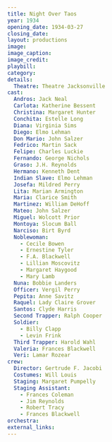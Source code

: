 ```yaml
---
title: Night Over Taos
year: 1934
opening_date: 1934-03-27
closing_date: 
layout: productions
image:
image_caption:
image_credit:
playbill: 
category: 
details:
  Theatre: Theatre Jacksonville
cast:
  Andros: Jack Neal
  Carlota: Katherine Bessent
  Christina: Margaret Hunter
  Conchita: Estelle Long
  Diana: Virginia Sims
  Diego: Elmo Lehman
  Don Mario: John Salzer
  Fedrico: Martin Sack
  Felipe: Charles Luckie
  Fernando: George Nichols
  Graso: J.H. Reynolds
  Hermano: Kenneth Dent
  Indian Slave: Elmo Lehman
  Josefa: Mildred Perry
  Lita: Marian Armington
  Maria: Clarice Smith
  Martinez: William DeHoff
  Mateo: John Salzer
  Miguel: Wolcott Prior
  Montoya: Slocum Ball
  Narciso: Birt Byrd
  Noblewoman:
    - Cecile Bowen
    - Ernestine Tyler
    - F.A. Blackwell
    - Lillian Moscovitz
    - Margaret Haygood
    - Mary Lamb
  Nuna: Bobbie Landers
  Officer: Vergil Perry
  Pepita: Anne Savitz
  Raquel: Lady Claire Grover
  Santos: Clyde Harris
  Second Trapper: Ralph Cooper
  Soldier:
    - Billy Clapp
    - Levin Frink
  Third Trapper: Harold Wahl
  Valeria: Frances Blackwell
  Veri: Lamar Rozear
crew:
  Director: Gertrude F. Jacobi
  Costumes: Will Louis
  Staging: Margaret Pumpelly
  Staging Assistant:
    - Frances Coleman
    - Jim Reynolds
    - Robert Tracy
    - Frances Blackwell
orchestra:
external_links:
---
```


